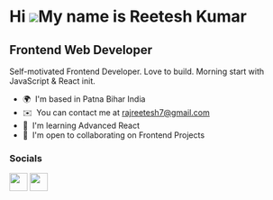 Hi ![](https://user-images.githubusercontent.com/18350557/176309783-0785949b-9127-417c-8b55-ab5a4333674e.gif)My name is Reetesh Kumar
=====================================================================================================================================

Frontend Web Developer
----------------------

Self-motivated Frontend Developer. Love to build. Morning start with JavaScript & React init.

* 🌍  I'm based in Patna Bihar India
* ✉️  You can contact me at [rajreetesh7@gmail.com](mailto:rajreetesh7@gmail.com)
* 🧠  I'm learning Advanced React
* 🤝  I'm open to collaborating on Frontend Projects


### Socials

<p align="left"> <a href="https://www.github.com/virous77" target="_blank" rel="noreferrer"><img src="https://raw.githubusercontent.com/danielcranney/readme-generator/main/public/icons/socials/github.svg" width="32" height="32" /></a> <a href="https://www.twitter.com/iMBitcoinB" target="_blank" rel="noreferrer"><img src="https://raw.githubusercontent.com/danielcranney/readme-generator/main/public/icons/socials/twitter.svg" width="32" height="32" /></a></p>
